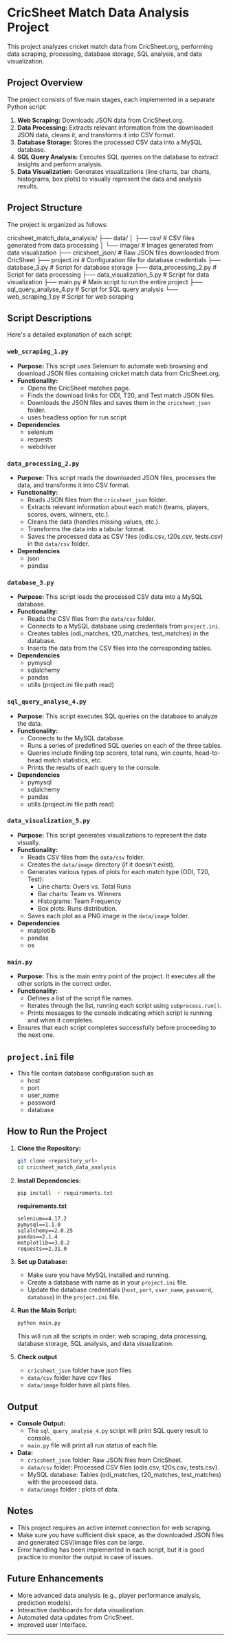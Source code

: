 # CricSheet Match Data Analysis Project

This project analyzes cricket match data from CricSheet.org, performing data scraping, processing, database storage, SQL analysis, and data visualization.

## Project Overview

The project consists of five main stages, each implemented in a separate Python script:

1.  **Web Scraping:** Downloads JSON data from CricSheet.org.
2.  **Data Processing:** Extracts relevant information from the downloaded JSON data, cleans it, and transforms it into CSV format.
3.  **Database Storage:** Stores the processed CSV data into a MySQL database.
4.  **SQL Query Analysis:** Executes SQL queries on the database to extract insights and perform analysis.
5.  **Data Visualization:** Generates visualizations (line charts, bar charts, histograms, box plots) to visually represent the data and analysis results.

## Project Structure

The project is organized as follows:

cricsheet_match_data_analysis/ ├── data/ │ ├── csv/ # CSV files generated from data processing │ └── image/ # Images generated from data visualization ├── cricsheet_json/ # Raw JSON files downloaded from CricSheet ├── project.ini # Configuration file for database credentials ├── database_3.py # Script for database storage ├── data_processing_2.py # Script for data processing ├── data_visualization_5.py # Script for data visualization ├── main.py # Main script to run the entire project ├── sql_query_analyse_4.py # Script for SQL query analysis └── web_scraping_1.py # Script for web scraping


## Script Descriptions

Here's a detailed explanation of each script:

### `web_scraping_1.py`

*   **Purpose:** This script uses Selenium to automate web browsing and download JSON files containing cricket match data from CricSheet.org.
*   **Functionality:**
    *   Opens the CricSheet matches page.
    *   Finds the download links for ODI, T20, and Test match JSON files.
    *   Downloads the JSON files and saves them in the `cricsheet_json` folder.
    * uses headless option for run script
* **Dependencies**
    * selenium
    * requests
    * webdriver

### `data_processing_2.py`

*   **Purpose:** This script reads the downloaded JSON files, processes the data, and transforms it into CSV format.
*   **Functionality:**
    *   Reads JSON files from the `cricsheet_json` folder.
    *   Extracts relevant information about each match (teams, players, scores, overs, winners, etc.).
    *   Cleans the data (handles missing values, etc.).
    *   Transforms the data into a tabular format.
    *   Saves the processed data as CSV files (odis.csv, t20s.csv, tests.csv) in the `data/csv` folder.
* **Dependencies**
    * json
    * pandas

### `database_3.py`

*   **Purpose:** This script loads the processed CSV data into a MySQL database.
*   **Functionality:**
    *   Reads the CSV files from the `data/csv` folder.
    *   Connects to a MySQL database using credentials from `project.ini`.
    *   Creates tables (odi\_matches, t20\_matches, test\_matches) in the database.
    *   Inserts the data from the CSV files into the corresponding tables.
* **Dependencies**
    * pymysql
    * sqlalchemy
    * pandas
    * utills (project.ini file path read)

### `sql_query_analyse_4.py`

*   **Purpose:** This script executes SQL queries on the database to analyze the data.
*   **Functionality:**
    *   Connects to the MySQL database.
    *   Runs a series of predefined SQL queries on each of the three tables.
    *   Queries include finding top scorers, total runs, win counts, head-to-head match statistics, etc.
    *   Prints the results of each query to the console.
* **Dependencies**
    * pymysql
    * sqlalchemy
    * pandas
    * utills (project.ini file path read)

### `data_visualization_5.py`

*   **Purpose:** This script generates visualizations to represent the data visually.
*   **Functionality:**
    *   Reads CSV files from the `data/csv` folder.
    *   Creates the `data/image` directory (if it doesn't exist).
    *   Generates various types of plots for each match type (ODI, T20, Test):
        *   Line charts: Overs vs. Total Runs
        *   Bar charts: Team vs. Winners
        *   Histograms: Team Frequency
        *   Box plots: Runs distribution.
    *   Saves each plot as a PNG image in the `data/image` folder.
* **Dependencies**
    * matplotlib
    * pandas
    * os

### `main.py`

*   **Purpose:** This is the main entry point of the project. It executes all the other scripts in the correct order.
*   **Functionality:**
    *   Defines a list of the script file names.
    *   Iterates through the list, running each script using `subprocess.run()`.
    *   Prints messages to the console indicating which script is running and when it completes.
*   Ensures that each script completes successfully before proceeding to the next one.

## `project.ini` file

* This file contain database configuration such as
    * host
    * port
    * user_name
    * password
    * database

## How to Run the Project

1.  **Clone the Repository:**

    ```bash
    git clone <repository_url>
    cd cricsheet_match_data_analysis
    ```
2.  **Install Dependencies:**

    ```bash
    pip install -r requirements.txt
    ```

    **requirements.txt**

    ```
    selenium==4.17.2
    pymysql==1.1.0
    sqlalchemy==2.0.25
    pandas==2.1.4
    matplotlib==3.8.2
    requests==2.31.0
    ```
3.  **Set up Database:**

    *   Make sure you have MySQL installed and running.
    *   Create a database with name as in your `project.ini` file.
    *   Update the database credentials (`host`, `port`, `user_name`, `password`, `database`) in the `project.ini` file.

4.  **Run the Main Script:**

    ```bash
    python main.py
    ```

    This will run all the scripts in order: web scraping, data processing, database storage, SQL analysis, and data visualization.

5. **Check output**
    * `cricsheet_json` folder have json files
    * `data/csv` folder have csv files
    * `data/image` folder have all plots files.

## Output

* **Console Output:**
    * The `sql_query_analyse_4.py` script will print SQL query result to console.
    * `main.py` file will print all run status of each file.
*   **Data:**
    *   `cricsheet_json` folder: Raw JSON files from CricSheet.
    *   `data/csv` folder: Processed CSV files (odis.csv, t20s.csv, tests.csv).
    *   MySQL database: Tables (odi\_matches, t20\_matches, test\_matches) with the processed data.
    * `data/image` folder : plots of data.

## Notes

*   This project requires an active internet connection for web scraping.
*   Make sure you have sufficient disk space, as the downloaded JSON files and generated CSV/image files can be large.
*   Error handling has been implemented in each script, but it is good practice to monitor the output in case of issues.

## Future Enhancements

*   More advanced data analysis (e.g., player performance analysis, prediction models).
*   Interactive dashboards for data visualization.
*   Automated data updates from CricSheet.
*   improved user Interface.

---

